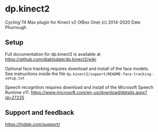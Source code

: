# dp.kinect2

Cycling'74 Max plugin for Kinect v2 (XBox One)
(c) 2014-2020 Dale Phurrough

## Setup
Full documentation for dp.kinect2 is available at
https://github.com/diablodale/dp.kinect2/wiki

Optional face tracking requires download and install of the face models.
See instructions inside the file `dp.kinect2/support/README-face-tracking-setup.txt`

Speech recognition requires download and install of the Microsoft Speech Runtime v11.
https://www.microsoft.com/en-us/download/details.aspx?id=27225

## Support and feedback
https://hidale.com/support/
